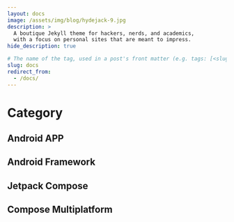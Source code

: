 ```yaml
---
layout: docs
image: /assets/img/blog/hydejack-9.jpg
description: >
  A boutique Jekyll theme for hackers, nerds, and academics,
  with a focus on personal sites that are meant to impress.
hide_description: true

# The name of the tag, used in a post's front matter (e.g. tags: [<slug>]).
slug: docs
redirect_from:
  - /docs/
---
```


# Category

<!--author-->

## Android APP

## Android Framework

## Jetpack Compose

## Compose Multiplatform

